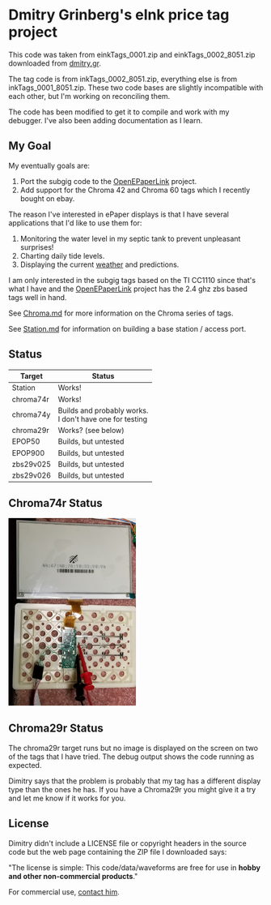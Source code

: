 # Dmitry Grinberg's eInk price tag project

This code was taken from einkTags_0001.zip and einkTags_0002_8051.zip downloaded from 
[dmitry.gr](https://dmitry.gr/?r=05.Projects&proj=29.%20eInk%20Price%20Tags).

The tag code is from inkTags_0002_8051.zip, everything else is from inkTags_0001_8051.zip.
These two code bases are slightly incompatible with each other, but I'm working on
reconciling them.

The code has been modified to get it to compile and work with my debugger.
I've also been adding documentation as I learn.

## My Goal

My eventually goals are:
1. Port the subgig code to the [OpenEPaperLink](https://github.com/jjwbruijn/OpenEPaperLink) project.
2. Add support for the Chroma 42 and Chroma 60 tags which I recently bought on ebay.

The reason I've interested in ePaper displays is that I have several applications
that I'd like to use them for:

1. Monitoring the water level in my septic tank to prevent unpleasant surprises!
1. Charting daily tide levels.
1. Displaying the current [weather](https://github.com/G6EJD/ESP32-e-Paper-Weather-Display) and predictions.

I am only interested in the subgig tags based on the TI CC1110 since that's 
what I have and the [OpenEPaperLink](https://github.com/jjwbruijn/OpenEPaperLink) 
project has the 2.4 ghz zbs based tags well in hand.

See [Chroma.md](Chroma.md) for more information on the Chroma series of tags.

See [Station.md](Station.md) for information on building a base station / 
access port.

## Status

| Target | Status |  
|-|-|  
|Station | Works! |
|chroma74r | Works! |
|chroma74y | Builds and probably works.<br>I don't have one for testing |
|chroma29r  | Works? (see below) |
|EPOP50  | Builds, but untested |
|EPOP900  | Builds, but untested  |
|zbs29v025  |Builds, but untested |
|zbs29v026|Builds, but untested |

## Chroma74r Status

<img src="https://github.com/skiphansen/dmitrygr-einkTags/blob/master/assets/chroma74_first_contact.png" width=50%>

## Chroma29r Status

The chroma29r target runs but no image is displayed on the screen on two
of the tags that I have tried.  The debug output shows the code running
as expected.

Dimitry says that the problem is probably that my tag has a different 
display type than the ones he has.  If you have a Chroma29r you might give
it a try and let me know if it works for you.

## License

Dimitry didn't include a LICENSE file or copyright headers in the source code
but the web page containing the ZIP file I downloaded says:

"The license is simple: This code/data/waveforms are free for use in **hobby and 
other non-commercial products**." 

For commercial use, <a href="mailto:licensing@dmitry.gr">contact him</a>.

